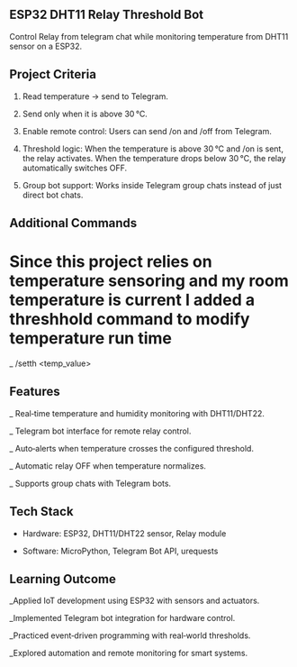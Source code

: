 ## ESP32 DHT11 Relay Threshold Bot

Control Relay from telegram chat while monitoring temperature from DHT11 sensor on a ESP32.

## Project Criteria 

1. Read temperature → send to Telegram.

2. Send only when it is above 30 °C.

3. Enable remote control: Users can send /on and /off from Telegram.

4. Threshold logic: When the temperature is above 30 °C and /on is sent, the relay activates. When the temperature drops below 30 °C, the relay automatically switches OFF.

5. Group bot support: Works inside Telegram group chats instead of just direct bot chats.

## Additional Commands 
# Since this project relies on temperature sensoring and my room temperature is current I added a threshhold command to modify temperature run time

_ /setth <temp_value> 

## Features 

_ Real‑time temperature and humidity monitoring with DHT11/DHT22.

_ Telegram bot interface for remote relay control.

_ Auto‑alerts when temperature crosses the configured threshold.

_ Automatic relay OFF when temperature normalizes.

_ Supports group chats with Telegram bots.

## Tech Stack

+ Hardware: ESP32, DHT11/DHT22 sensor, Relay module

+ Software: MicroPython, Telegram Bot API, urequests

## Learning Outcome 

_Applied IoT development using ESP32 with sensors and actuators.

_Implemented Telegram bot integration for hardware control.

_Practiced event‑driven programming with real‑world thresholds.

_Explored automation and remote monitoring for smart systems.


